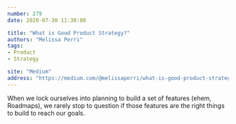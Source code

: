 ```yaml
---
number: 279
date: 2020-07-30 11:30:00

title: "What is Good Product Strategy?"
authors: "Melissa Perri"
tags:
- Product
- Strategy

site: "Medium"
address: "https://medium.com/@melissaperri/what-is-good-product-strategy-8d5587cb7429"
---
```


When we lock ourselves into planning to build a set of features (ehem, Roadmaps), we rarely stop to question if those features are the right things to build to reach our goals.
